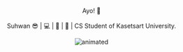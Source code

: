<p align="center">
 Ayo! 👋
 <br/>
<br/>
 Suhwan 😎 | 💻 | 🏸 | 🎹 | CS Student of Kasetsart University.
</p>

<p align="center">
  <img src="https://media.giphy.com/media/xUOrwmiItGBYVGzKCI/giphy.gif" alt="animated" />
</p>
